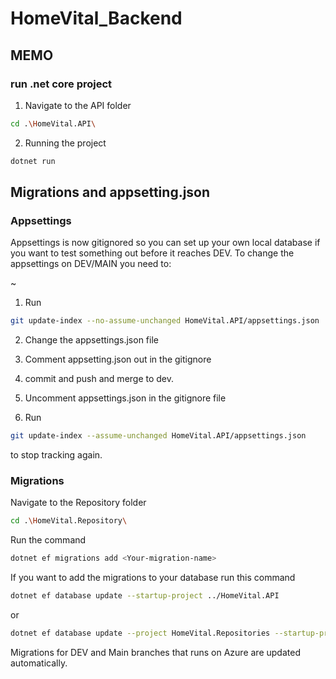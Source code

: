 # HomeVital_Backend

## MEMO
### run .net core project
  1. Navigate to the API folder
  ```sh
  cd .\HomeVital.API\
  ```
  2. Running the project
  ```sh
  dotnet run
  ```

## Migrations and appsetting.json
  ### Appsettings
  Appsettings is now gitignored so you can set up your own local database if you want to test something out before it reaches DEV.
  To change the appsettings on DEV/MAIN you need to:

  ~
  
  1. Run   
  
  ```sh
  git update-index --no-assume-unchanged HomeVital.API/appsettings.json  
  ```
  

  2. Change the appsettings.json file 
  
  3. Comment appsetting.json out in the gitignore
  
  4. commit and push and merge to dev.

  5. Uncomment appsettings.json in the gitignore file

  6. Run 
  ```sh
  git update-index --assume-unchanged HomeVital.API/appsettings.json
  ``` 
  to stop tracking again.

  ### Migrations
  Navigate to the Repository folder
  ```sh
  cd .\HomeVital.Repository\
  ```

  Run the command
  ```sh
  dotnet ef migrations add <Your-migration-name>
  ```
  If you want to add the migrations to your database run this command
  ```sh
  dotnet ef database update --startup-project ../HomeVital.API
  ```
  or
  ```sh
  dotnet ef database update --project HomeVital.Repositories --startup-project HomeVital.API
  ```

Migrations for DEV and Main branches that runs on Azure are updated automatically. 
  